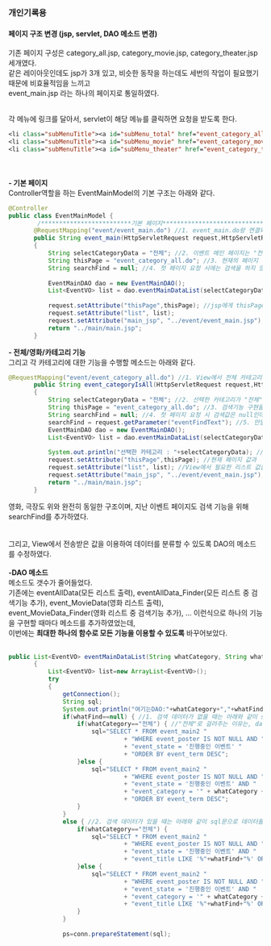 ### 개인기록용
#### 페이지 구조 변경 (jsp, servlet, DAO 메소드 변경)

기존 페이지 구성은 category_all.jsp, category_movie.jsp, category_theater.jsp 세개였다.<br>
같은 레이아웃인데도 jsp가 3개 있고, 비슷한 동작을 하는데도 세번의 작업이 필요했기 때문에 비효율적임을 느끼고<br>
event_main.jsp 라는 하나의 페이지로 통일하였다.<br><br>

각 메뉴에 링크를 달아서, servlet이 해당 메뉴를 클릭하면 요청을 받도록 한다.<br>
```jsp
<li class="subMenuTitle"><a id="subMenu_total" href="event_category_all.do">전체</a></li>
<li class="subMenuTitle"><a id="subMenu_movie" href="event_category_movie.do">영화</a></li>
<li class="subMenuTitle"><a id="subMenu_theater" href="event_category_theater.do">극장</a></li>
```
<br><br>
__- 기본 페이지__ <br>
Controller역할을 하는 EventMainModel의 기본 구조는 아래와 같다.<br>
```java
@Controller
public class EventMainModel {
		/*************************기본 페이지***************************************/	
	   @RequestMapping("event/event_main.do") //1. event_main.do랑 연결되면 이벤트 메인 페이지와 연결한다.
	   public String event_main(HttpServletRequest request,HttpServletResponse response)
	   { 
		   String selectCategoryData = "전체"; //2. 이벤트 메인 페이지는 "전체" 데이터를 출력할 것이기에 카테고리를 "전체"로 저장한다.
		   String thisPage = "event_category_all.do"; //3. 현재의 페이지 주소도 event_category_all.do 임을 저장한다. (검색 기능을 위헤)
		   String searchFind = null; //4. 첫 페이지 요청 시에는 검색을 하지 않으므로 검색값은 null이다.
		   
		   EventMainDAO dao = new EventMainDAO(); 
		   List<EventVO> list = dao.eventMainDataList(selectCategoryData, searchFind);	//"전체"와 "검색한 값"을 전송한다.
		   
		   request.setAttribute("thisPage",thisPage); //jsp에게 thisPage에 해당하는 값을 알려준다.
		   request.setAttribute("list", list);
		   request.setAttribute("main_jsp", "../event/event_main.jsp");
		   return "../main/main.jsp";
	   }
```
__- 전체/영화/카테고리 기능__ <br>
그리고 각 카테고리에 대한 기능을 수행할 메소드는 아래와 같다.<br>
```java
@RequestMapping("event/event_category_all.do") //1. View에서 전체 카테고리를 요청하면
	   public String event_categoryIsAll(HttpServletRequest request,HttpServletResponse response)
	   { 
		   String selectCategoryData = "전체"; //2. 선택한 카테고리가 "전체"임을 저장하고,
		   String thisPage = "event_category_all.do"; //3. 검색기능 구현을 위한 페이지 주소도 all.do임을 저장한다.
		   String searchFind = null; //4. 첫 페이지 요청 시 검색값은 null인데,
		   searchFind = request.getParameter("eventFindText"); //5. 만일 View에서 name="eventFindText"인 곳에 데이터가 입력되면 데이터를 받아온다.
		   EventMainDAO dao = new EventMainDAO();
		   List<EventVO> list = dao.eventMainDataList(selectCategoryData, searchFind);	//"전체" 와 "검색한 값"을 사용할 수 있도록 전송하고
		   
		   System.out.println("선택한 카테고리 : "+selectCategoryData); //확인을 위해 썼다.
		   request.setAttribute("thisPage",thisPage); //현재 페이지 값과
		   request.setAttribute("list", list); //View에서 필요한 리스트 값을 전송한다.
		   request.setAttribute("main_jsp", "../event/event_main.jsp");
		   return "../main/main.jsp";
	   }
```
영화, 극장도 위와 완전히 동일한 구조이며, 지난 이벤트 페이지도 검색 기능을 위해 searchFind를 추가하였다.<br><br><br>
그리고, View에서 전송받은 값을 이용하여 데이터를 분류할 수 있도록 DAO의 메소드를 수정하였다.<br><br>
__-DAO 메소드__ <br>
메소드도 갯수가 줄어들었다. <br>
기존에는 eventAllData(모든 리스트 출력), eventAllData_Finder(모든 리스트 중 검색기능 추가), event_MovieData(영화 리스트 출력),<br>
event_MovieData_Finder(영화 리스트 중 검색기능 추가), ... 이런식으로 하나의 기능을 구현할 때마다 메소드를 추가하였었는데,<br>
이번에는 __최대한 하나의 함수로 모든 기능을 이용할 수 있도록__ 바꾸어보았다. <br><br>
```java
public List<EventVO> eventMainDataList(String whatCategory, String whatFind) //카테고리 값과, 검색한 값을 이용할 것이다.
	   {
		   List<EventVO> list=new ArrayList<EventVO>();
		   try
		   {
			   getConnection();
			   String sql;
			   System.out.println("여기는DAO:"+whatCategory+","+whatFind); //먼저 servlet을 통해 잘 전송 받았는지 확인 후,
			   if(whatFind==null) { //1. 검색 데이터가 없을 때는 아래와 같이 sql문을 사용해 데이터를 선택한다.
				   if(whatCategory=="전체") { //"전체"로 걸러주는 이유는, data table에 "전체"라는 값을 쓰지 않기 때문이다. (영화/극장만 있음)
					   sql="SELECT * FROM event_main2 "
						   		+ "WHERE event_poster IS NOT NULL AND "
						   		+ "event_state = '진행중인 이벤트' "
						   		+ "ORDER BY event_term DESC";
				   }else {
					   sql="SELECT * FROM event_main2 "
						   		+ "WHERE event_poster IS NOT NULL AND "
						   		+ "event_state = '진행중인 이벤트' AND "
						   		+ "event_category = '" + whatCategory + "' "
						   		+ "ORDER BY event_term DESC";
				   }
			   }
			   else { //2. 검색 데이터가 있을 때는 아래와 같이 sql문으로 데이터를 선택한다.
				   if(whatCategory=="전체") {
					   sql="SELECT * FROM event_main2 "
						   		+ "WHERE event_poster IS NOT NULL AND "
						   		+ "event_state = '진행중인 이벤트' AND "
						   		+ "event_title LIKE '%"+whatFind+"%' ORDER BY event_term DESC";
				   }else {
					   sql="SELECT * FROM event_main2 "
						   		+ "WHERE event_poster IS NOT NULL AND "
						   		+ "event_state = '진행중인 이벤트' AND "
						   		+ "event_category = '" + whatCategory + "' AND "
						   		+ "event_title LIKE '%"+whatFind+"%' ORDER BY event_term DESC";
				   }
			   }
			   
			   ps=conn.prepareStatement(sql);	
```
